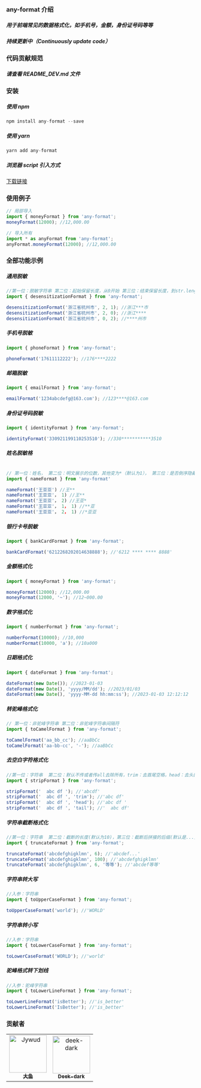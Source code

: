 ### any-format 介绍

##### 用于前端常见的数据格式化，如手机号，金额，身份证号码等等

##### 持续更新中（Continuously update code）

### 代码贡献规范

##### 请查看 README_DEV.md 文件

### 安装

##### 使用 npm

```javascript
npm install any-format --save
```

##### 使用 yarn

```javascript
yarn add any-format
```

##### 浏览器 script 引入方式

[下载链接](https://github.com/Jywud/any-format/tree/master/dist/anyFormat.min.js)

### 使用例子

```javascript
// 局部导入
import { moneyFormat } from 'any-format';
moneyFormat(12000); //12,000.00

// 导入所有
import * as anyFormat from 'any-format';
anyFormat.moneyFormat(12000); //12,000.00
```

### 全部功能示例

##### 通用脱敏

```javascript
//第一位：脱敏字符串 第二位：起始保留长度，从0开始 第三位：结束保留长度，到str.length结束
import { desensitizationFormat } from 'any-format';

desensitizationFormat('浙江省杭州市', 2, 1); //浙江***市
desensitizationFormat('浙江省杭州市', 2, 0); //浙江****
desensitizationFormat('浙江省杭州市', 0, 2); //****州市
```

##### 手机号脱敏

```javascript
import { phoneFormat } from 'any-format';

phoneFormat('17611112222'); //176****2222
```

##### 邮箱脱敏

```javascript
import { emailFormat } from 'any-format';

emailFormat('1234abcdefg@163.com'); //123****@163.com
```

##### 身份证号码脱敏

```javascript
import { identityFormat } from 'any-format';

identityFormat('330921199110253510'); //330***********3510
```

##### 姓名脱敏格

```javascript

// 第一位：姓名， 第二位：明文展示的位数，其他变为*（默认为1）， 第三位：是否倒序隐藏（0：正序，1：倒序，默认为0）
import { nameFormat } from 'any-format'

nameFormat('王亚亚') //王**
nameFormat('王亚亚'， 1) //王**
nameFormat('王亚亚'， 2) //王亚*
nameFormat('王亚亚'， 1， 1) //**亚
nameFormat('王亚亚'， 2， 1) //*亚亚
```

##### 银行卡号脱敏

```javascript
import { bankCardFormat } from 'any-format';

bankCardFormat('6212268202014638888'); //'6212 **** **** 8888'
```

##### 金额格式化

```javascript
import { moneyFormat } from 'any-format';

moneyFormat(12000); //12,000.00
moneyFormat(12000, '~'); //12~000.00
```

##### 数字格式化

```javascript
import { numberFormat } from 'any-format';

numberFormat(10000); //10,000
numberFormat(10000, 'a'); //10a000
```

##### 日期格式化

```javascript
import { dateFormat } from 'any-format';

dateFormat(new Date()); //2023-01-03
dateFormat(new Date(), 'yyyy/MM/dd'); //2023/01/03
dateFormat(new Date(), 'yyyy-MM-dd hh:mm:ss'); //2023-01-03 12:12:12
```

##### 转驼峰格式化

```javascript
// 第一位：非驼峰字符串 第二位：非驼峰字符串间隔符
import { toCamelFormat } from 'any-format';

toCamelFormat('aa_bb_cc'); //aaBbCc
toCamelFormat('aa-bb-cc', '-'); //aaBbCc
```

##### 去空白字符格式化

```javascript
//第一位：字符串  第二位：默认不传或者传all去除所有，trim：去首尾空格，head：去头部空格，tail：去尾部空格
import { stripFormat } from 'any-format';

stripFormat('  abc df '); //'abcdf'
stripFormat('  abc df ', 'trim'); //'abc df'
stripFormat('  abc df ', 'head'); //'abc df '
stripFormat('  abc df ', 'tail'); //'  abc df'
```

##### 字符串截断格式化

```javascript
//第一位：字符串  第二位：截断的长度(默认为10)，第三位：截断后拼接的后缀(默认是...)
import { truncateFormat } from 'any-format';

truncateFormat('abcdefghigklmn', 6); //'abcdef...'
truncateFormat('abcdefghigklmn', 100); //'abcdefghigklmn'
truncateFormat('abcdefghigklmn', 6, '等等'); //'abcdef等等'
```

##### 字符串转大写

```javascript
//入参：字符串
import { toUpperCaseFormat } from 'any-format';

toUpperCaseFormat('world'); //'WORLD'
```

##### 字符串转小写

```javascript
//入参：字符串
import { toLowerCaseFormat } from 'any-format';

toLowerCaseFormat('WORLD'); //'world'
```

##### 驼峰格式转下划线

```javascript
//入参：驼峰字符串
import { toLowerLineFormat } from 'any-format';

toLowerLineFormat('isBetter'); //'is_better'
toLowerLineFormat('IsBetter'); //'is_better'
```

### 贡献者

<!-- readme: collaborators,contributors -start -->
<table>
<tr>
    <td align="center">
        <a href="https://github.com/Jywud">
            <img src="https://avatars.githubusercontent.com/u/18544133?v=4" width="100;" alt="Jywud"/>
            <br />
            <sub><b>大鱼</b></sub>
        </a>
    </td>
    <td align="center">
        <a href="https://github.com/deek-dark">
            <img src="https://avatars.githubusercontent.com/u/55222006?v=4" width="100;" alt="deek-dark"/>
            <br />
            <sub><b>Deek-dark</b></sub>
        </a>
    </td></tr>
</table>
<!-- readme: collaborators,contributors -end -->
